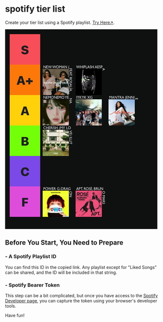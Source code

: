 # spotify tier list
Create your tier list using a Spotify playlist.
[Try Here↗](https://tier-spotify.pages.dev/).

![an example](image.png)

## Before You Start, You Need to Prepare
### - A Spotify Playlist ID
You can find this ID in the copied link. Any playlist except for "Liked Songs" can be shared, and the ID will be included in that string.

### - Spotify Bearer Token
This step can be a bit complicated, but once you have access to the [Spotify Developer page](https://developer.spotify.com/documentation/web-api/reference/get-playlist), you can capture the token using your browser's developer tools.

Have fun!
